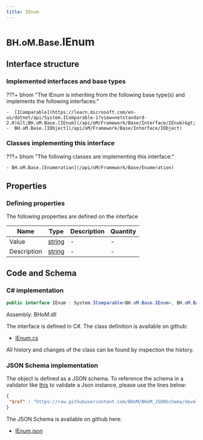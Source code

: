 ```yaml
---
title: IEnum
---
```


# <small>BH.oM.Base.</small>**IEnum**



## Interface structure

### Implemented interfaces and base types

???+ bhom "The IEnum is inheriting from the following base type(s) and implements the following interfaces:"

    -  [IComparable](https://learn.microsoft.com/en-us/dotnet/api/System.IComparable-1?view=netstandard-2.0)&lt;BH.oM.Base.[IEnum](/api/oM/Framework/Base/Interface/IEnum)&gt;
    -  BH.oM.Base.[IObject](/api/oM/Framework/Base/Interface/IObject)


### Classes implementing this interface

???+ bhom "The following classes are implementing this interface:"

    - BH.oM.Base.[Enumeration](/api/oM/Framework/Base/Enumeration)


## Properties



### Defining properties

The following properties are defined on the interface

| Name             | Type             | Description      | Quantity         |
|------------------|------------------|------------------|------------------|
| Value | [string](https://learn.microsoft.com/en-us/dotnet/api/System.String?view=netstandard-2.0) | - | - |
| Description | [string](https://learn.microsoft.com/en-us/dotnet/api/System.String?view=netstandard-2.0) | - | - |


## Code and Schema

### C# implementation

``` C# title="C#"
public interface IEnum : System.IComparable<BH.oM.Base.IEnum>, BH.oM.Base.IObject
```

Assembly: BHoM.dll

The interface is defined in C#. The class definition is available on github:

- [IEnum.cs](https://github.com/BHoM/BHoM/blob/develop/BHoM/Interface\IEnum.cs)

All history and changes of the class can be found by inspection the history.
### JSON Schema implementation

The object is defined as a JSON schema. To reference the schema in a validator like [this](https://www.jsonschemavalidator.net/) to validate a Json instance, please use the lines below:

``` json title="JSON Schema"
{
 "$ref" : "https://raw.githubusercontent.com/BHoM/BHoM_JSONSchema/develop/BHoM/IEnum.json"
}
```

The JSON Schema is available on github here:

- [IEnum.json](https://github.com/BHoM/BHoM_JSONSchema/blob/develop/BHoM/IEnum.json)
